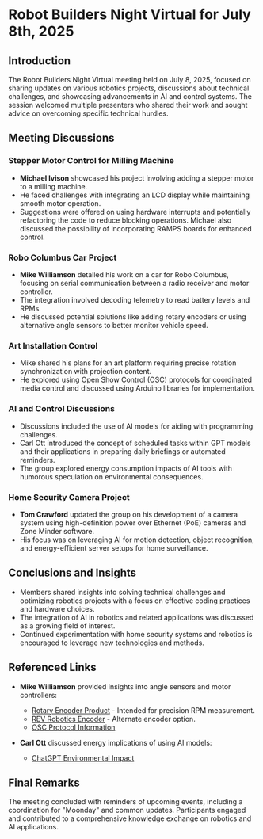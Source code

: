 # Robot Builders Night Virtual for July 8th, 2025

## Introduction
The Robot Builders Night Virtual meeting held on July 8, 2025, focused on sharing updates on various robotics projects, discussions about technical challenges, and showcasing advancements in AI and control systems. The session welcomed multiple presenters who shared their work and sought advice on overcoming specific technical hurdles.

## Meeting Discussions

### Stepper Motor Control for Milling Machine
- **Michael Ivison** showcased his project involving adding a stepper motor to a milling machine. 
- He faced challenges with integrating an LCD display while maintaining smooth motor operation.
- Suggestions were offered on using hardware interrupts and potentially refactoring the code to reduce blocking operations. Michael also discussed the possibility of incorporating RAMPS boards for enhanced control.

### Robo Columbus Car Project
- **Mike Williamson** detailed his work on a car for Robo Columbus, focusing on serial communication between a radio receiver and motor controller.
- The integration involved decoding telemetry to read battery levels and RPMs.
- He discussed potential solutions like adding rotary encoders or using alternative angle sensors to better monitor vehicle speed.

### Art Installation Control
- Mike shared his plans for an art platform requiring precise rotation synchronization with projection content.
- He explored using Open Show Control (OSC) protocols for coordinated media control and discussed using Arduino libraries for implementation.

### AI and Control Discussions
- Discussions included the use of AI models for aiding with programming challenges.
- Carl Ott introduced the concept of scheduled tasks within GPT models and their applications in preparing daily briefings or automated reminders.
- The group explored energy consumption impacts of AI tools with humorous speculation on environmental consequences.

### Home Security Camera Project
- **Tom Crawford** updated the group on his development of a camera system using high-definition power over Ethernet (PoE) cameras and Zone Minder software.
- His focus was on leveraging AI for motion detection, object recognition, and energy-efficient server setups for home surveillance.

## Conclusions and Insights
- Members shared insights into solving technical challenges and optimizing robotics projects with a focus on effective coding practices and hardware choices.
- The integration of AI in robotics and related applications was discussed as a growing field of interest.
- Continued experimentation with home security systems and robotics is encouraged to leverage new technologies and methods.

## Referenced Links
- **Mike Williamson** provided insights into angle sensors and motor controllers:
  - [Rotary Encoder Product](https://www.amazon.com/gp/product/B0B5XRRFNN) - Intended for precision RPM measurement.
  - [REV Robotics Encoder](https://www.revrobotics.com/rev-11-1271) - Alternate encoder option.
  - [OSC Protocol Information](https://controlmedia.art/more-on-osc)

- **Carl Ott** discussed energy implications of using AI models:
  - [ChatGPT Environmental Impact](https://chatgpt.com/share/6860a558-8a20-800e-aead-23f6ca70712e)

## Final Remarks
The meeting concluded with reminders of upcoming events, including a coordination for "Moonday" and common updates. Participants engaged and contributed to a comprehensive knowledge exchange on robotics and AI applications.